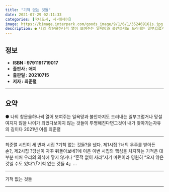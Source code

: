 ```yaml
---
title: "기척 없는 것들"
date: 2021-07-29 02:11:33
categories: [국내도서, 시-에세이]
image: https://bimage.interpark.com/goods_image/9/1/6/1/352469161s.jpg
description: ● 나의 창문을하나씩 열어 보여주는 일욕망과 불안까지도 드러내는 일부끄럽거나 망설여지지 않을 나이가 되었다보이지 않는 것들이 투명해진다면그것이 내가 찾아가는자유의 길이다 2021년 여름 최준렬
---
```


## **정보**

- **ISBN : 9791191719017**
- **출판사 : 애지**
- **출판일 : 20210715**
- **저자 : 최준렬**

------



## **요약**

●  나의 창문을하나씩 열어 보여주는 일욕망과 불안까지도 드러내는 일부끄럽거나 망설여지지 않을 나이가 되었다보이지 않는 것들이 투명해진다면그것이 내가 찾아가는자유의 길이다 2021년 여름 최준렬

------

최준렬 시인이 세 번째 시집 ?기척 없는 것들?을 냈다. 제1시집 ?너의 우주를 받아든 손?,  제2시집 ?당신이 자꾸 뒤돌아보네?에 이은 이번 시집의 핵심을 차지하는 기척은 대부분 미처 우리의 의식에 닿지 않거나 “흔적 없이 사라”지기 마련이라 영원히 “오지 않은 것일 수도 있다”(「기척 없는 것들 4」... 

------


기척 없는 것들 

------


